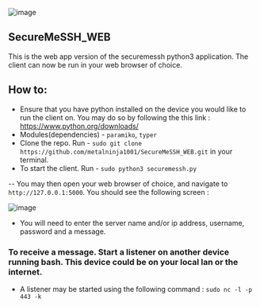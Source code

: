 ![image](https://user-images.githubusercontent.com/101802030/235102104-77fedde1-060f-4252-b42b-72827b828679.png)





## SecureMeSSH_WEB
This is the web app version of the securemessh python3 application. The client can now be run in your web browser of choice.

## How to:
- Ensure that you have python installed on the device you would like to run the client on. You may do so by following the this link : https://www.python.org/downloads/
- Modules(dependencies) - `paramiko`, `typer`
- Clone the repo. Run - `sudo git clone https://github.com/metalninja1001/SecureMeSSH_WEB.git` in your terminal.
- To start the client. Run - `sudo python3 securemessh.py`

-- You may then open your web browser of choice, and navigate to `http://127.0.0.1:5000`. You should see the following screen :

![image](https://user-images.githubusercontent.com/101802030/234892099-a0fee48f-f6fe-42ce-8808-80adaaa407c6.png)



- You will need to enter the server name and/or ip address, username, password and a message.

### To receive a message. Start a listener on another device running bash. This device could be on your local lan or the internet.
- A listener may be started using the following command : `sudo nc -l -p 443 -k`
